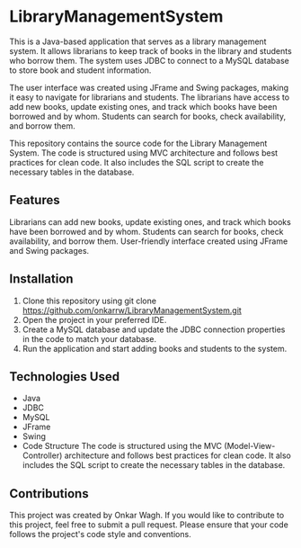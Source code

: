 # LibraryManagementSystem
This is a Java-based application that serves as a library management system. It allows librarians to keep track of books in the library and students who borrow them. The system uses JDBC to connect to a MySQL database to store book and student information.

The user interface was created using JFrame and Swing packages, making it easy to navigate for librarians and students. The librarians have access to add new books, update existing ones, and track which books have been borrowed and by whom. Students can search for books, check availability, and borrow them.

This repository contains the source code for the Library Management System. The code is structured using MVC architecture and follows best practices for clean code. It also includes the SQL script to create the necessary tables in the database.


## Features
Librarians can add new books, update existing ones, and track which books have been borrowed and by whom.
Students can search for books, check availability, and borrow them.
User-friendly interface created using JFrame and Swing packages.

## Installation
1. Clone this repository using git clone https://github.com/onkarrw/LibraryManagementSystem.git
2. Open the project in your preferred IDE.
3. Create a MySQL database and update the JDBC connection properties in the code to match your database.
4. Run the application and start adding books and students to the system.

## Technologies Used
- Java
- JDBC
- MySQL
- JFrame
- Swing
- Code Structure
The code is structured using the MVC (Model-View-Controller) architecture and follows best practices for clean code. It also includes the SQL script to create the necessary tables in the database.

## Contributions
This project was created by Onkar Wagh. If you would like to contribute to this project, feel free to submit a pull request. Please ensure that your code follows the project's code style and conventions.
